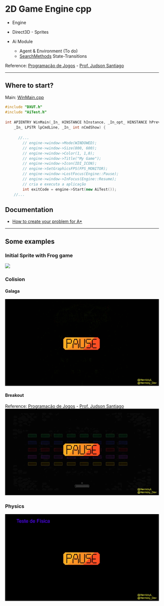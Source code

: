 # 2D Game Engine cpp

* Engine

* Direct3D - Sprites

* Ai Module
  * Agent & Environment (To do)
  * [SearchMethods](https://github.com/HenrickyL/game-engine-2d-cpp/blob/17-ai-initial/DXUT/DXUT/SearchMethods.h) State-Transitions


Reference: [Programação de Jogos](https://www.youtube.com/watch?v=EuQyOyN6keA&list=PLX6Nyaq0ebfjfo4PlkAcKRxR66qXZk899) - [Prof. Judson Santiago](https://www.linkedin.com/in/judson-santiago-bb83661b2/)



--------------------

## Where to start?

Main: [WinMain.cpp](https://github.com/HenrickyL/game-engine-2d-cpp/blob/develop/DXUT/DXUT/WinMain.cpp)

```cpp
#include "DXUT.h"
#include "AiTest.h"

int APIENTRY WinMain(_In_ HINSTANCE hInstance, _In_opt_ HINSTANCE hPrevInstance,
	_In_ LPSTR lpCmdLine, _In_ int nCmdShow) {

	  //...
		// engine->window->Mode(WINDOWED);
		// engine->window->Size(800, 600);
		// engine->window->Color(1, 1,0);
		// engine->window->Title("My Game");
		// engine->window->Icon(IDI_ICON);
		// engine->SetGraphicsFPS(FPS_MONITOR);
		// engine->window->LostFocus(Engine::Pause);
		// engine->window->InFocus(Engine::Resume);
		// cria e executa a aplicação
		int exitCode = engine->Start(new AiTest());
    //...
```

## Documentation

- [How to create your problem for A*](DXUT/DXUT/HowToCreateYourProblemAStar.md)

--------------------

## Some examples
###  Initial Sprite with Frog game
![](img/Frog.gif)

### Colision

#### Galaga

![](img/galaga-colision.gif)

#### Breakout





Reference: [Programação de Jogos](https://www.youtube.com/watch?v=EuQyOyN6keA&list=PLX6Nyaq0ebfjfo4PlkAcKRxR66qXZk899) - [Prof. Judson Santiago](https://www.linkedin.com/in/judson-santiago-bb83661b2/)
![](img/breakout-colision.gif)


### Physics

![](img/test-physic.gif)




